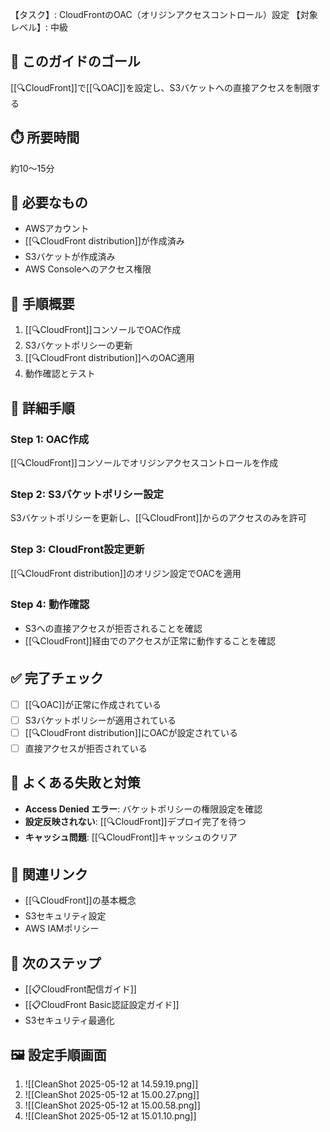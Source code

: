 【タスク】: CloudFrontのOAC（オリジンアクセスコントロール）設定
【対象レベル】: 中級

## 🎯 このガイドのゴール
[[🔍CloudFront]]で[[🔍OAC]]を設定し、S3バケットへの直接アクセスを制限する

## ⏱️ 所要時間
約10〜15分

## 🧰 必要なもの
- AWSアカウント
- [[🔍CloudFront distribution]]が作成済み
- S3バケットが作成済み
- AWS Consoleへのアクセス権限

## 📝 手順概要
1. [[🔍CloudFront]]コンソールでOAC作成
2. S3バケットポリシーの更新
3. [[🔍CloudFront distribution]]へのOAC適用
4. 動作確認とテスト

## 🔧 詳細手順

### Step 1: OAC作成
[[🔍CloudFront]]コンソールでオリジンアクセスコントロールを作成

### Step 2: S3バケットポリシー設定
S3バケットポリシーを更新し、[[🔍CloudFront]]からのアクセスのみを許可

### Step 3: CloudFront設定更新
[[🔍CloudFront distribution]]のオリジン設定でOACを適用

### Step 4: 動作確認
- S3への直接アクセスが拒否されることを確認
- [[🔍CloudFront]]経由でのアクセスが正常に動作することを確認

## ✅ 完了チェック
- [ ] [[🔍OAC]]が正常に作成されている
- [ ] S3バケットポリシーが適用されている
- [ ] [[🔍CloudFront distribution]]にOACが設定されている
- [ ] 直接アクセスが拒否されている

## 🚨 よくある失敗と対策
- **Access Denied エラー**: バケットポリシーの権限設定を確認
- **設定反映されない**: [[🔍CloudFront]]デプロイ完了を待つ
- **キャッシュ問題**: [[🔍CloudFront]]キャッシュのクリア

## 🔄 関連リンク
- [[🔍CloudFront]]の基本概念
- S3セキュリティ設定
- AWS IAMポリシー

## 🚀 次のステップ
- [[📋CloudFront配信ガイド]]
- [[📋CloudFront Basic認証設定ガイド]]
- S3セキュリティ最適化

## 🖼️ 設定手順画面
1. ![[CleanShot 2025-05-12 at 14.59.19.png]]
2. ![[CleanShot 2025-05-12 at 15.00.27.png]]
3. ![[CleanShot 2025-05-12 at 15.00.58.png]]
4. ![[CleanShot 2025-05-12 at 15.01.10.png]]

